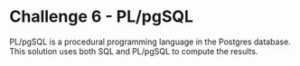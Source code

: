 # Challenge 6 - PL/pgSQL

PL/pgSQL is a procedural programming language in the Postgres database.
This solution uses both SQL and PL/pgSQL to compute the results.
